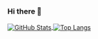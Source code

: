 ### Hi there 👋
<a href="https://github.com/hxrui">
  <img align="center" alt="GitHub Stats" src="https://github-readme-stats.vercel.app/api?username=hxrui&show_icons=true&include_all_commits=true" />
</a>
<a href="https://github.com/hxrui">
  <img align="center" alt="Top Langs" src="https://github-readme-stats.vercel.app/api/top-langs/?username=hxrui&layout=compact" />
</a>

<!--
**hxrui/hxrui** is a ✨ _special_ ✨ repository because its `README.md` (this file) appears on your GitHub profile.

Here are some ideas to get you started:

- 🔭 I’m currently working on ...
- 🌱 I’m currently learning ...
- 👯 I’m looking to collaborate on ...
- 🤔 I’m looking for help with ...
- 💬 Ask me about ...
- 📫 How to reach me: ...
- 😄 Pronouns: ...
- ⚡ Fun fact: ...
-->
